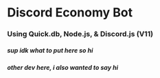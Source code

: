 # Discord Economy Bot
### Using Quick.db, Node.js, & Discord.js (V11)

##### sup idk what to put here so hi
##### other dev here, i also wanted to say hi
